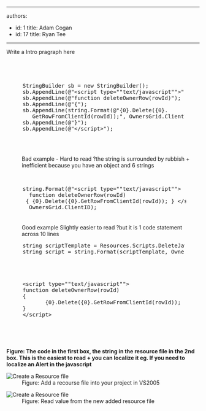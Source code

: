

---
authors:
  - id: 1
    title: Adam Cogan
  - id: 17
    title: Ryan Tee
---




<span class='intro'> Write&#160;a Intro pragraph here
 </span>


  <h2>&#160;</h2>
<dl class="badCode">
    <dt style="width&#58;92.31%;height&#58;190px;">
    <pre>     StringBuilder sb = new StringBuilder();<br>     sb.AppendLine(@&quot;&lt;script type=&quot;&quot;text/javascript&quot;&quot;&gt;&quot;);<br>     sb.AppendLine(@&quot;function deleteOwnerRow(rowId)&quot;);<br>     sb.AppendLine(@&quot;&#123;&quot;);<br>     sb.AppendLine(string.Format(@&quot;&#123;0&#125;.Delete(&#123;0&#125;.<br>        GetRowFromClientId(rowId));&quot;, OwnersGrid.ClientID));<br>     sb.AppendLine(@&quot;&#125;&quot;);<br>     sb.AppendLine(@&quot;&lt;/script&gt;&quot;); </pre>
    </dt>
    <dd>Bad example - Hard to read ?the string is surrounded by rubbish + inefficient because you have an object and 6 strings</dd>
</dl>
<p>&#160;</p>
<dl class="goodCode">
    <dt style="width&#58;93.08%;height&#58;100px;">
    <pre>     string.Format(@&quot;&lt;script type=&quot;&quot;text/javascript&quot;&quot;&gt;                  <br>       function deleteOwnerRow(rowId)                    <br>      &#123; &#123;0&#125;.Delete(&#123;0&#125;.GetRowFromClientId(rowId)); &#125; &lt;/script&gt; &quot;, <br>       OwnersGrid.ClientID);                                    </pre>
    </dt>
    <dd>Good example Slightly easier to read ?but it is 1 code statement across 10 lines</dd>
</dl>
<dl class="goodCode">
    <dt style="width&#58;92.33%;height&#58;86px;">
    <pre>     string scriptTemplate = Resources.Scripts.DeleteJavascript;<br>     string script = string.Format(scriptTemplate, OwnersGrid.ClientID); </pre>
    </dt>
</dl>
<dl class="goodCode">
    <dt style="width&#58;91.4%;height&#58;161px;">
    <pre>     &lt;script type=&quot;&quot;text/javascript&quot;&quot;&gt;<br>     function deleteOwnerRow(rowId)<br>     &#123;<br>            &#123;0&#125;.Delete(&#123;0&#125;.GetRowFromClientId(rowId));<br>     &#125;<br>     &lt;/script&gt; </pre>
    </dt>
</dl>
<p><b>Figure&#58; The code in the first box, the string in the resource file in the 2nd box. This is the easiest to read + you can localize it eg. If you need to localize an Alert in the javascript</b></p>
<dl class="image">
    <dt><img style="border-bottom&#58;0px solid;border-left&#58;0px solid;border-top&#58;0px solid;border-right&#58;0px solid;" border="0" alt="Create a Resource file" src="/Standards/SoftwareDevelopment/RulesToBetterDotNETProjects/PublishingImages/CreateResource_small.jpg" /> </dt>
    <dd>Figure&#58; Add a recourse file into your project in VS2005</dd>
</dl>
<dl class="image">
    <dt><img style="border-bottom&#58;0px solid;border-left&#58;0px solid;border-top&#58;0px solid;border-right&#58;0px solid;" border="0" alt="Create a Resource file" src="/Standards/SoftwareDevelopment/RulesToBetterDotNETProjects/PublishingImages/ReadResource_small.jpg" /> </dt>
    <dd>Figure&#58; Read value from the new added resource file</dd>
</dl>



